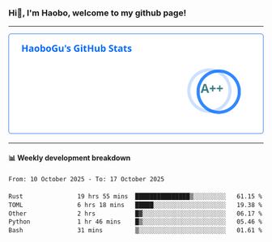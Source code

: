 <!--<h2 align="center"> Hi👋, I'm Haobo, welcome to my github page! </h2>-->
### Hi👋, I'm Haobo, welcome to my github page!
-------

<img href="https://github.com/HaoboGu" src="assets/stats.svg" alt="github stats" /> 

-------

#### 📊 **Weekly development breakdown**
<!--START_SECTION:waka-->

```txt
From: 10 October 2025 - To: 17 October 2025

Rust               19 hrs 55 mins  ███████████████▒░░░░░░░░░   61.15 %
TOML               6 hrs 18 mins   █████░░░░░░░░░░░░░░░░░░░░   19.38 %
Other              2 hrs           █▓░░░░░░░░░░░░░░░░░░░░░░░   06.17 %
Python             1 hr 46 mins    █▒░░░░░░░░░░░░░░░░░░░░░░░   05.46 %
Bash               31 mins         ▒░░░░░░░░░░░░░░░░░░░░░░░░   01.61 %
```

<!--END_SECTION:waka-->
<!--
backup url: https://github-readme-status-dusky-ten.vercel.app/api?username=HaoboGu&count_private=true&show_icons=true&theme=transparent&border_color=2f80ed
-->
<!--
**HaoboGu/HaoboGu** is a ✨ _special_ ✨ repository because its `README.md` (this file) appears on your GitHub profile.

Here are some ideas to get you started:

- 🔭 I’m currently working on AI-assisted programming tools
- 🌱 I’m currently learning ...
- 👯 I’m looking to collaborate on ...
- 🤔 I’m looking for help with ...
- 💬 Ask me about ...
- 📫 How to reach me: ...
- 😄 Pronouns: ...
- ⚡ Fun fact: ...
-->
